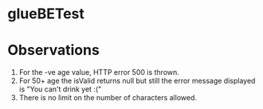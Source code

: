 # glueBETest
# Observations
1. For the -ve age value, HTTP error 500 is thrown.
2. For 50+ age the isValid returns null but still the error message displayed is "You can't drink yet :("
3. There is no limit on the number of characters allowed.
